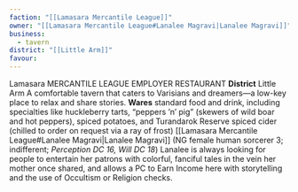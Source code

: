 ```yaml
---
faction: "[[Lamasara Mercantile League]]"
owner: "[[Lamasara Mercantile League#Lanalee Magravi|Lanalee Magravi]]"
business:
  - tavern
district: "[[Little Arm]]"
favour:
---
```

Lamasara MERCANTILE LEAGUE EMPLOYER RESTAURANT 
**District** Little Arm
A comfortable tavern that caters to Varisians and dreamers—a low-key place to relax and share stories. 
**Wares** standard food and drink, including specialties like huckleberry tarts, “peppers ’n’ pig” (skewers of wild boar and hot peppers), spiced potatoes, and Turandarok Reserve spiced cider (chilled to order on request via a ray of frost) 
[[Lamasara Mercantile League#Lanalee Magravi|Lanalee Magravi]] (NG female human sorcerer 3; indifferent; *Perception DC 16, Will DC 18*) Lanalee is always looking for people to entertain her patrons with colorful, fanciful tales in the vein her mother once shared, and allows a PC to Earn Income here with storytelling and the use of Occultism or Religion checks. 